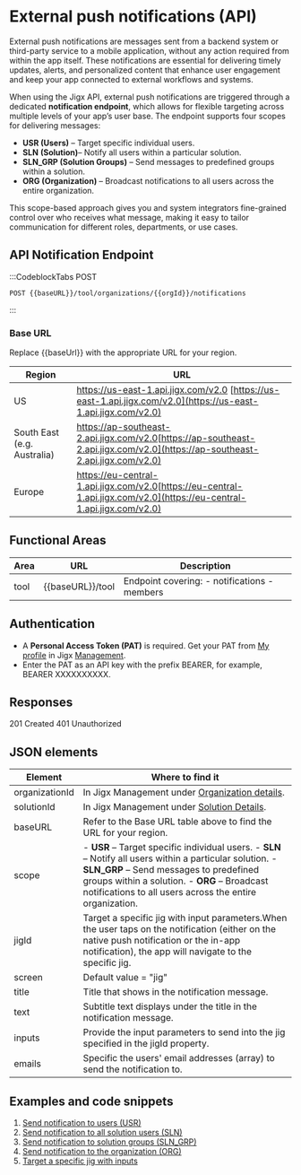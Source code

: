 # External push notifications (API)

External push notifications are messages sent from a backend system or third-party service to a mobile application, without any action required from within the app itself. These notifications are essential for delivering timely updates, alerts, and personalized content that enhance user engagement and keep your app connected to external workflows and systems.

When using the Jigx API, external push notifications are triggered through a dedicated **notification endpoint**, which allows for flexible targeting across multiple levels of your app’s user base. The endpoint supports four scopes for delivering messages:

- **USR (Users)** – Target specific individual users.
- **SLN** **(Solution)**– Notify all users within a particular solution.
- **SLN\_GRP (Solution Groups)** – Send messages to predefined groups within a solution.
- **ORG (Organization)** – Broadcast notifications to all users across the entire organization.

This scope-based approach gives you and system integrators fine-grained control over who receives what message, making it easy to tailor communication for different roles, departments, or use cases.

## API Notification Endpoint

:::CodeblockTabs
POST

```none
POST {{baseURL}}/tool/organizations/{{orgId}}/notifications
```
:::

### Base URL

Replace \{\{baseUrl}} with the appropriate URL for your region.

| **Region**                  | **URL**                                                                                                                                                                                               |
| --------------------------- | ----------------------------------------------------------------------------------------------------------------------------------------------------------------------------------------------------- |
| US                          | <a href="https://us-east-1.api.jigx.com/v2.0" target="_blank">https\://us-east-1.api.jigx.com/v2.0</a> [https://us-east-1.api.jigx.com/v2.0](https://us-east-1.api.jigx.com/v2.0)                     |
| South East (e.g. Australia) | <a href="https://ap-southeast-2.api.jigx.com/v2.0" target="_blank">https\://ap-southeast-2.api.jigx.com/v2.0</a>[https://ap-southeast-2.api.jigx.com/v2.0](https://ap-southeast-2.api.jigx.com/v2.0)  |
| Europe                      | <a href="https://eu-central-1.api.jigx.com/v2.0" target="_blank">https\://eu-central-1.api.jigx.com/v2.0</a>[https://eu-central-1.api.jigx.com/v2.0](https://eu-central-1.api.jigx.com/v2.0)          |

## Functional Areas

| **Area** | **URL**            | **Description**                                      |
| -------- | ------------------ | ---------------------------------------------------- |
| tool     | \{\{baseURL}}/tool | Endpoint covering:&#xA;- notifications&#xA;- members |

## Authentication

- A **Personal Access Token (PAT)** is required. Get your PAT from [My profile](docId\:PCpYqHu9kr0rFKl8V-kTw) in Jigx <a href="https://manage.jigx.com" target="_blank">Management</a>.
- Enter the PAT as an API key with the prefix BEARER, for example, BEARER XXXXXXXXXX.

## Responses

201 Created
401 Unauthorized

## JSON elements

| **Element**    | **Where to find it**                                                                                                                                                                                                                                                         |
| -------------- | ---------------------------------------------------------------------------------------------------------------------------------------------------------------------------------------------------------------------------------------------------------------------------- |
| organizationId | In Jigx Management under [Organization details](#).                                                                                                                                                                                                                          |
| solutionId     | In Jigx Management under [Solution Details](#).                                                                                                                                                                                                                              |
| baseURL        | Refer to the Base URL table above to find the URL for your region.                                                                                                                                                                                                           |
| scope          | - **USR** – Target specific individual users.&#xA;- **SLN** – Notify all users within a particular solution.&#xA;- **SLN\_GRP** – Send messages to predefined groups within a solution.&#xA;- **ORG** – Broadcast notifications to all users across the entire organization. |
| jigId          | Target a specific jig with input parameters.When the user taps on the notification (either on the native push notification or the in-app notification), the app will navigate to the specific jig.                                                                           |
| screen         | Default value = "jig"                                                                                                                                                                                                                                                        |
| title          | Title that shows in the notification message.                                                                                                                                                                                                                                |
| text           | Subtitle text displays under the title in the notification message.                                                                                                                                                                                                          |
| inputs         | Provide the input parameters to send into the jig specified in the jigId property.                                                                                                                                                                                           |
| emails         | Specific the users' email addresses (array) to send the notification to.                                                                                                                                                                                                     |

## Examples and code snippets

1. [Send notification to users (USR)](<./External push notifications _API_/Send notification to users _USR_.md>)
2. [Send notification to all solution users (SLN)](<./External push notifications _API_/Send notification to all solution users _SLN_.md>)
3. [Send notification to solution groups (SLN\_GRP)](<./External push notifications _API_/Send notification to solution groups _SLN_GRP_.md>)
4. [Send notification to the organization (ORG)](<./External push notifications _API_/Send notification to the organization _ORG_.md>)
5. [Target a specific jig with inputs](<./External push notifications _API_/Target a specific jig with inputs.md>)

